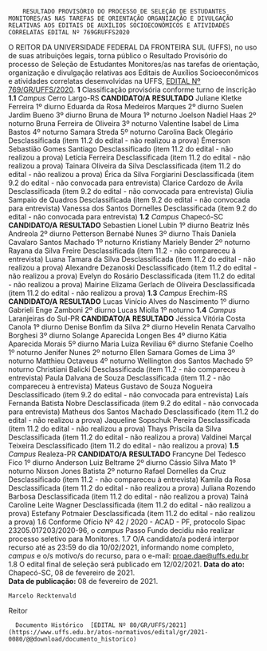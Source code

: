         RESULTADO PROVISÓRIO DO PROCESSO DE SELEÇÃO DE ESTUDANTES MONITORES/AS NAS TAREFAS DE ORIENTAÇÃO ORGANIZAÇÃO E DIVULGAÇÃO RELATIVAS AOS EDITAIS DE AUXÍLIOS SOCIOECONÔMICOS E ATIVIDADES CORRELATAS EDITAL Nº 769GRUFFS2020  

 O REITOR DA UNIVERSIDADE FEDERAL DA FRONTEIRA SUL (UFFS), no uso de suas atribuições legais, torna público o Resultado Provisório do processo de Seleção de Estudantes Monitores/as nas tarefas de orientação, organização e divulgação relativas aos Editais de Auxílios Socioeconômicos e atividades correlatas desenvolvidas na UFFS, [EDITAL Nº 769/GR/UFFS/2020](https://www.uffs.edu.br/atos-normativos/edital/gr/2020-0769).   **1**  Classificação provisória conforme turno de inscrição **1.1**  *Campus*  Cerro Largo-RS     **CANDIDATO/A**   **RESULTADO**     Juliane Kletke Ferreira   1º diurno     Eduarda da Rosa Medeiros Marques   2º diurno     Suelen Jardim Bueno   3º diurno     Bruna de Moura   1º noturno     Joelson Nadiel Haas   2º noturno     Bruna Ferreira de Oliveira   3º noturno     Valentine Isabel de Lima Bastos   4º noturno     Samara Streda   5º noturno     Carolina Back Olegário   Desclassificada (item 11.2 do edital - não realizou a prova)     Émerson Sebastião Gomes Santiago   Desclassificado (item 11.2 do edital - não realizou a prova)     Letícia Ferreira   Desclassificada (item 11.2 do edital - não realizou a prova)     Tainara Oliveira da Silva   Desclassificada (item 11.2 do edital - não realizou a prova)     Érica da Silva Forgiarini   Desclassificada (item 9.2 do edital - não convocada para entrevista)     Clarice Cardozo de Ávila   Desclassificada (item 9.2 do edital - não convocada para entrevista)     Giulia Sampaio de Quadros   Desclassificada (item 9.2 do edital - não convocada para entrevista)     Vanessa dos Santos Dornelles   Desclassificada (item 9.2 do edital - não convocada para entrevista)     **1.2**  *Campus*  Chapecó-SC     **CANDIDATO/A**   **RESULTADO**     Sebastien Lionel Lubin   1º diurno     Beatriz Inês Andreola   2º diurno     Petterson Bernabé Nunes   3º diurno     Thaís Daniela Cavalaro Santos Machado   1º noturno     Kristiany Mariely Bender   2º noturno     Rayana da Silva Freire   Desclassificada (item 11.2 - não compareceu à entrevista)     Luana Tamara da Silva   Desclassificada (item 11.2 do edital - não realizou a prova)     Alexandre Dezanoski   Desclassificado (item 11.2 do edital - não realizou a prova)     Evelyn do Rosário   Desclassificada (item 11.2 do edital - não realizou a prova)     Mairine Elizama Gerlach de Oliveira   Desclassificada (item 11.2 do edital - não realizou a prova)     **1.3**  *Campus*  Erechim-RS     **CANDIDATO/A**   **RESULTADO**     Lucas Vinício Alves do Nascimento   1º diurno     Gabrieli Enge Zamboni   2º diurno     Lucas Miolla   1º noturno     **1.4**  *Campus*  Laranjeiras do Sul-PR     **CANDIDATO/A**   **RESULTADO**     Jéssica Vitória Costa Canola   1º diurno     Denise Bonfim da Silva   2º diurno     Hevelin Renata Carvalho Borghesi   3º diurno     Solange Aparecida Longen Bes   4º diurno     Kátia Aparecida Morais   5º diurno     Maria Luiza Reviliau   6º diurno     Stefanie Coelho   1º noturno     Jenifer Nunes   2º noturno     Ellen Samara Gomes de Lima   3º noturno     Matthieu Octaveus   4º noturno     Wellington dos Santos Machado   5º noturno     Christiani Balicki   Desclassificada (item 11.2 - não compareceu à entrevista)     Paula Dalvana de Souza   Desclassificada (item 11.2 - não compareceu à entrevista)     Mateus Gustavo de Souza Nogueira   Desclassificado (item 9.2 do edital - não convocada para entrevista)     Laís Fernanda Batista Nobre   Desclassificada (item 9.2 do edital - não convocada para entrevista)     Matheus dos Santos Machado   Desclassificado (item 11.2 do edital - não realizou a prova)     Jaqueline Sopschuk Pereira   Desclassificada (item 11.2 do edital - não realizou a prova)     Thays Priscila da Silva   Desclassificada (item 11.2 do edital - não realizou a prova)     Valdinei Marçal Teixeira   Desclassificado (item 11.2 do edital - não realizou a prova)     **1.5**  *Campus*  Realeza-PR     **CANDIDATO/A**   **RESULTADO**     Francyne Del Tedesco Fico   1º diurno     Anderson Luiz Beltrame   2º diurno     Cássio Silva Mato   1º noturno     Nixson Jones Batista   2º noturno     Rafael Dornelles da Cruz   Desclassificado (item 11.2 - não compareceu à entrevista)     Kamila da Rosa   Desclassificada (item 11.2 do edital - não realizou a prova)     Juliana Rozendo Barbosa   Desclassificada (item 11.2 do edital - não realizou a prova)     Tainá Caroline Leite Wagner   Desclassificada (item 11.2 do edital - não realizou a prova)     Estefany Potmaier   Desclassificada (item 11.2 do edital - não realizou a prova)     1.6 Conforme Ofício Nº 42 / 2020 - ACAD - PF, protocolo Sipac 23205.017203/2020-96, o *campus*  Passo Fundo decidiu não realizar processo seletivo para Monitores. 1.7 O/A candidato/a poderá interpor recurso até as 23:59 do dia 10/02/2021, informando nome completo, *campus*  e o/s motivo/s do recurso, para o e-mail: [proae.dae@uffs.edu.br](mailto:proae.dae@uffs.edu.br) 1.8 O edital final de seleção será publicado em 12/02/2021.        **Data do ato:** Chapecó-SC, 08 de fevereiro de 2021.   
 **Data de publicação:**  08 de fevereiro de 2021. 

    Marcelo Recktenvald   
 Reitor 

      Documento Histórico  [EDITAL Nº 80/GR/UFFS/2021](https://www.uffs.edu.br/atos-normativos/edital/gr/2021-0080/@@download/documento_historico)     
      